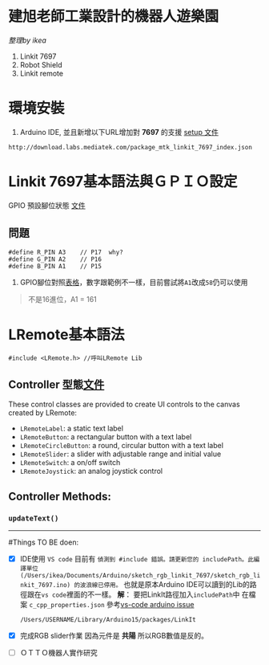 # 建旭老師工業設計的機器人遊樂園
*整理by ikea*

1. Linkit 7697
2. Robot Shield
3. Linkit remote

# 環境安裝

1. Arduino IDE, 並且新增以下URL增加對 **7697** 的支援 [setup 文件](https://docs.labs.mediatek.com/resource/linkit7697-arduino/zh_tw/environment-setup)
```
http://download.labs.mediatek.com/package_mtk_linkit_7697_index.json
```


# Linkit 7697基本語法與ＧＰＩＯ設定
GPIO 預設腳位狀態 [文件](https://docs.labs.mediatek.com/resource/linkit7697-arduino/zh_tw/developer-guide/initial-pin-state-of-linkit-7697)


## 問題
```
#define R_PIN A3    // P17  why?
#define G_PIN A2    // P16
#define B_PIN A1    // P15 
```
1. GPIO腳位對照[表格](https://docs.labs.mediatek.com/resource/linkit7697-arduino/zh_tw/developer-guide/initial-pin-state-of-linkit-7697)，數字跟範例不一樣，目前嘗試將`A1`改成`58`仍可以使用
  > 不是16進位，A1 = 161



# LRemote基本語法
```
#include <LRemote.h> //呼叫LRemote Lib
```




## Controller 型態[文件](https://docs.labs.mediatek.com/resource/linkit7697-arduino/en/developer-guide/using-linkit-remote/lremote-control-classes)

These control classes are provided to create UI controls to the canvas created by LRemote:
- `LRemoteLabel`: a static text label
- `LRemoteButton`: a rectangular button with a text label
- `LRemoteCircleButton`: a round, circular button with a text label
- `LRemoteSlider`: a slider with adjustable range and initial value
- `LRemoteSwitch`: a on/off switch
- `LRemoteJoystick`: an analog joystick control

## Controller Methods:

### `updateText()`


---

#Things TO BE doen:

- [x] IDE使用 `VS code`
  目前有 `偵測到 #include 錯誤。請更新您的 includePath。此編譯單位 (/Users/ikea/Documents/Arduino/sketch_rgb_linkit_7697/sketch_rgb_linkit_7697.ino) 的波浪線已停用。`
  也就是原本Arduino IDE可以讀到的Lib的路徑跟在`vs code`裡面的不一樣。
  **解**： 要把LinkIt路徑加入`includePath`中 在檔案 `c_cpp_properties.json` 參考[vs-code arduino issue](https://github.com/microsoft/vscode-arduino/issues/438)
  ```
  /Users/USERNAME/Library/Arduino15/packages/LinkIt
  ```

- [x] 完成RGB slider作業
  因為元件是 **共陽** 所以RGB數值是反的。
- [ ] ＯＴＴＯ機器人實作研究